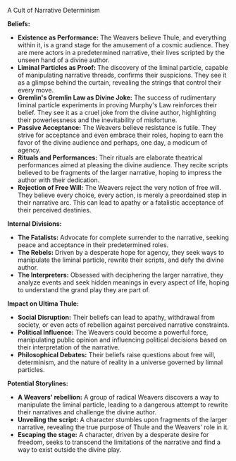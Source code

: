 A Cult of Narrative Determinism

**Beliefs:**

- **Existence as Performance:** The Weavers believe Thule, and everything within it, is a grand stage for the amusement of a cosmic audience. They are mere actors in a predetermined narrative, their lives scripted by the unseen hand of a divine author.
- **Liminal Particles as Proof:** The discovery of the liminal particle, capable of manipulating narrative threads, confirms their suspicions. They see it as a glimpse behind the curtain, revealing the strings that control their every move.
- **Gremlin's Gremlin Law as Divine Joke:** The success of rudimentary liminal particle experiments in proving Murphy's Law reinforces their belief. They see it as a cruel joke from the divine author, highlighting their powerlessness and the inevitability of misfortune.
- **Passive Acceptance:** The Weavers believe resistance is futile. They strive for acceptance and even embrace their roles, hoping to earn the favor of the divine audience and perhaps, one day, a modicum of agency.
- **Rituals and Performances:** Their rituals are elaborate theatrical performances aimed at pleasing the divine audience. They recite scripts believed to be fragments of the larger narrative, hoping to impress the author with their dedication.
- **Rejection of Free Will:** The Weavers reject the very notion of free will. They believe every choice, every action, is merely a preordained step in their narrative arc. This can lead to apathy or a fatalistic acceptance of their perceived destinies.

**Internal Divisions:**

- **The Fatalists:** Advocate for complete surrender to the narrative, seeking peace and acceptance in their predetermined roles.
- **The Rebels:** Driven by a desperate hope for agency, they seek ways to manipulate the liminal particle, rewrite their scripts, and defy the divine author.
- **The Interpreters:** Obsessed with deciphering the larger narrative, they analyze events and seek hidden meanings in every aspect of life, hoping to understand the grand play they are part of.

**Impact on Ultima Thule:**

- **Social Disruption:** Their beliefs can lead to apathy, withdrawal from society, or even acts of rebellion against perceived narrative constraints.
- **Political Influence:** The Weavers could become a powerful force, manipulating public opinion and influencing political decisions based on their interpretation of the narrative.
- **Philosophical Debates:** Their beliefs raise questions about free will, determinism, and the nature of reality in a universe governed by limnal particles.

**Potential Storylines:**

- **A Weavers' rebellion:** A group of radical Weavers discovers a way to manipulate the liminal particle, leading to a dangerous attempt to rewrite their narratives and challenge the divine author.
- **Unveiling the script:** A character stumbles upon fragments of the larger narrative, revealing the true purpose of Thule and the Weavers' role in it.
- **Escaping the stage:** A character, driven by a desperate desire for freedom, seeks to transcend the limitations of the narrative and find a way to exist outside the divine play.